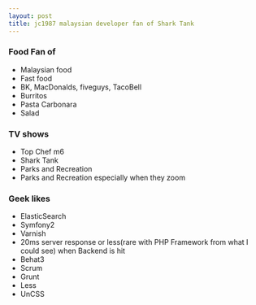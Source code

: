 ```yaml
---
layout: post
title: jc1987 malaysian developer fan of Shark Tank
---
```


### Food Fan of
             
* Malaysian food
* Fast food 
* BK, MacDonalds, fiveguys, TacoBell 
* Burritos 
* Pasta Carbonara 
* Salad

### TV shows

* Top Chef m6
* Shark Tank
* Parks and Recreation 
* Parks and Recreation especially when they zoom

### Geek likes
         
* ElasticSearch
* Symfony2
* Varnish
* 20ms server response or less(rare with PHP Framework from what I could see) when Backend is hit
* Behat3
* Scrum
* Grunt
* Less
* UnCSS

